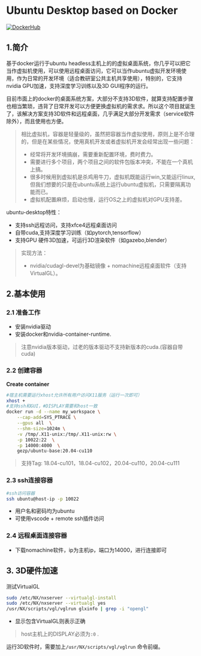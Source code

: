 # Ubuntu Desktop based on Docker

[![DockerHub](https://img.shields.io/badge/DockerHub-brightgreen.svg?style=popout&logo=Docker)](https://hub.docker.com/r/gezp/ubuntu-desktop) 

## 1.简介
基于docker运行于ubuntu headless主机上的的虚拟桌面系统，你几乎可以把它当作虚拟机使用，可以使用远程桌面访问，它可以当作ubuntu虚拟开发环境使用，作为日常的开发环境（适合教研室公共主机共享使用），特别的，它支持nvidia GPU加速，支持深度学习训练以及3D GUI程序的运行。


目前市面上的docker的桌面系统方案，大部分不支持3D软件，就算支持配置步骤也相当繁琐，违背了日常开发可以方便更换虚拟机的需求求。所以这个项目就诞生了，该解决方案支持3D软件和远程桌面，几乎满足大部分开发需求（service软件除外），而且使用也方便。

> 相比虚拟机，容器是轻量级的，虽然把容器当作虚拟使用，原则上是不合理的，但是在某些情况，使用真机开发或者虚拟机开发会经常出现一些问题：
> 
> * 经常将开发环境搞崩，需要重新配置环境，费时费力。
> * 需要进行多个项目，两个项目之间的软件包版本冲突，不能在一个真机上搞。
> * 很多时候用到虚拟机是杀鸡用牛刀，虚拟机既能运行win,又能运行linux,但我们想要的只是在ubuntu系统上运行ubuntu虚拟机，只需要隔离功能而已。
> * 虚拟机配置麻烦，启动也慢，运行OS之上的虚拟机对GPU支持差。

ubuntu-desktop特性：

* 支持ssh远程访问，支持xfce4远程桌面访问
* 自带cuda,支持深度学习训练（如pytorch,tensorflow）
* 支持GPU 硬件3D加速，可运行3D渲染软件（如gazebo,blender）

> 实现方法：
>
> * nvidia/cudagl-devel为基础镜像 +  nomachine远程桌面软件（支持VirtualGL）。

## 2.基本使用

### 2.1 准备工作

* 安装nvidia驱动
* 安装docker和nvidia-container-runtime.

> 注意nvidia版本驱动，过老的版本驱动不支持新版本的cuda.(容器自带cuda)

### 2.2 创建容器

**Create container**

```bash
#宿主机需要运行xhost允许所有用户访问X11服务（运行一次即可）
xhost +
#支持ssh和GUI，#DISPLAY需要和host一致
docker run -d --name my_workspace \
    --cap-add=SYS_PTRACE \
    --gpus all  \
    --shm-size=1024m \
    -v /tmp/.X11-unix:/tmp/.X11-unix:rw \
    -p 10022:22  \
    -p 14000:4000  \
    gezp/ubuntu-base:20.04-cu110
```

> 支持Tag:  18.04-cu101，18.04-cu102，20.04-cu110，20.04-cu111

### 2.3 ssh连接容器

```bash
#ssh访问容器
ssh ubuntu@host-ip -p 10022
```

* 用户名和密码均为ubuntu
* 可使用vscode + remote ssh插件访问

### 2.4 远程桌面连接容器

* 下载nomachine软件，ip为主机ip，端口为14000，进行连接即可

## 3. 3D硬件加速

测试VirtualGL

```bash
sudo /etc/NX/nxserver --virtualgl-install
sudo /etc/NX/nxserver --virtualgl yes
/usr/NX/scripts/vgl/vglrun glxinfo | grep -i "opengl"
```

* 显示包含VirtualGL则表示正确

> host主机上的DISPLAY必须为`:0` .

运行3D软件时，需要加上`/usr/NX/scripts/vgl/vglrun` 命令前缀。

